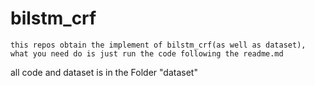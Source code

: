 # bilstm_crf
    this repos obtain the implement of bilstm_crf(as well as dataset), what you need do is just run the code following the readme.md 

  all code and dataset is in the Folder "dataset"
